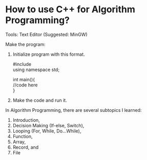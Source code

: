 # How to use C++ for Algorithm Programming?

Tools: Text Editor (Suggested: MinGW)

Make the program:
1. Initialize program with this format.

	#include <iostream> <br/>
	using namespace std; <br/>

	int main(){ <br/>
		//code here <br/>
	}

2. Make the code and run it.

In Algorithm Programming, there are several subtopics I learned:
1. Introduction,
2. Decision Making (If-else, Switch),
3. Looping (For, While, Do...While),
4. Function,
5. Array,
6. Record, and
7. File
